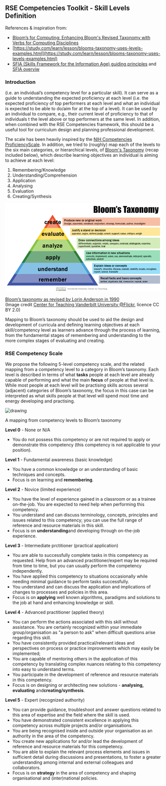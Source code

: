 ## RSE Competencies Toolkit - Skill Levels Definition

References & inspiration from:

* [Bloom’s for Computing: Enhancing Bloom's Revised Taxonomy with Verbs for Computing Disciplines](https://ccecc.acm.org/files/publications/Blooms-for-Computing-20230807.pdf)
* [https://study.com/learn/lesson/blooms-taxonomy-uses-levels-examples.html](https://study.com/learn/lesson/blooms-taxonomy-uses-levels-examples.html)
* [SFIA (Skills Framework for the Information Age) guiding principles](https://sfia-online.org/en/about-sfia/sfia-guiding-principles) and [SFIA overviw](https://sfia-online.org/en/about-sfia/sfia-overview-for-new-users-211014.pdf)

### Introduction

(i.e. an individual’s competency level for a particular skill). It can serve as a guide to understanding the expected proficiency at
each level (i.e. the expected proficiency of top performers at each level and what an individual is expected to be able to do/aim for
at the top of a level). It can be used by an individual to compare, e.g., their current level of proficiency to that of individuals t
the level above or top performers at the same level. In addition, when combined with the RSE Competencies framework, this should be a
useful tool for curriculum design and planning professional development.

The scale has been heavily inspired by the [NIH Competencies ProficiencyScale](https://hr.nih.gov/working-nih/competencies/competencies-proficiency-scale).
In addition, we tried to (roughly) map each of the levels to the six main categories, or hierarchical levels,
of [Bloom's Taxonomy](https://en.wikipedia.org/wiki/Bloom's_taxonomy) (recap included below), which describe learning objectives
an individual is aiming to achieve at each level:

1. Remembering/Knowledge
2. Understanding/Comprehension
3. Application
4. Analysing
5. Evaluation
6. Creating/Synthesis

![Six categories of Bloom's taxomomy of learning objectives including: remembering, understanding, application, analysing, evaluation, creating](images/blooms-taxonomy.png)

[Bloom’s taxonomy as revised by Lorin Anderson in 1990](https://study.com/learn/lesson/blooms-taxonomy-uses-levels-examples.html)  \
(Image credit [Center for Teaching Vanderbilt University @Flickr](https://www.flickr.com/photos/vandycft/29428436431), licence CC BY 2.0)

Mapping to Bloom’s taxonomy should be used to aid the design and development of curricula and defining learning objectives at each skill/competency level as learners advance through the process of learning, from the fundamental stages of remembering and understanding to the more complex stages of evaluating and creating.

### RSE Competency Scale

We propose the following 5-level competency scale, and the related mapping from a competency level to a category in Bloom’s taxonomy. Each level is described in terms of what **tasks** people at each level are already capable of performing and what the main **focus** of people at that level is. While most people at each level will be practising skills across several (adjacent) categories of Bloom’s taxonomy, the focus in this case can be interpreted as what skills people at that level will spend most time and energy developing and practising.

![drawing](images/skill-levels-with-blooms-taxonomy-mapping.png)

A mapping from competency levels to Bloom’s taxonomy

**Level 0** - None or N/A

* You do not possess this competency or are not required to apply or demonstrate this competency (this competency is not applicable to your position).

**Level 1** - Fundamental awareness (basic knowledge)

* You have a common knowledge or an understanding of basic techniques and concepts.
* Focus is on learning and **remembering**.

**Level 2** - Novice (limited experience)

* You have the level of experience gained in a classroom or as a trainee on-the-job. You are expected to need help when performing this competency.
* You understand and can discuss terminology, concepts, principles and issues related to this competency; you can use the full range of reference and resource materials in this skill.
* Focus is on **understanding**and developing through on-the-job experience.

**Level 3** - Intermediate prctitioner (practical application)

* You are able to successfully complete tasks in this competency as requested. Help from an advanced practitioner/expert may be required from time to time, but you can usually perform the competency independently.
* You have applied this competency to situations occasionally while needing minimal guidance to perform tasks successfully.
* You understand and can discuss the application and implications of changes to processes and policies in this area.
* Focus is on **applying** well known algorithms, paradigms and solutions to the job at hand and enhancing knowledge or skill.

**Level 4** - Advanced practitioner (applied theory)

* You can perform the actions associated with this skill without assistance. You are certainly recognized within your immediate group/organisation as "a person to ask" when difficult questions arise regarding this skill.
* You have consistently provided practical/relevant ideas and perspectives on process or practice improvements which may easily be implemented;
* You are capable of mentoring others in the application of this competency by translating complex nuances relating to this competency into easy to understand terms.
* You participate in the development of reference and resource materials in this competency.
* Focus is on designing or architecting new solutions  - **analysing, evaluating** and**creating/synthesis**.

**Level 5** - Expert (recognized authority)

* You can provide guidance, troubleshoot and answer questions related to this area of expertise and the field where the skill is used.
* You have demonstrated consistent excellence in applying this competency across multiple projects and/or organisations.
* You are being recognised inside and outside your organisation as an authority in the area of the competency.
* You create new applications for and/or lead the development of reference and resource materials for this competency.
* You are able to explain the relevant process elements and issues in sufficient detail during discussions and presentations, to foster a greater understanding among internal and external colleagues and collaborators.
* Focus is on **strategy** in the area of competency and shaping organisational and (inter)national policies.
